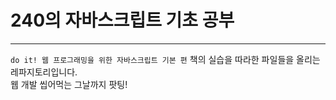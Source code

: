 # 240의 자바스크립트 기초 공부

---

`do it! 웹 프로그래밍을 위한 자바스크립트 기본 편` 책의 실습을 따라한 파일들을 올리는 레파지토리입니다.  
웹 개발 씹어먹는 그날까지 팟팅!
